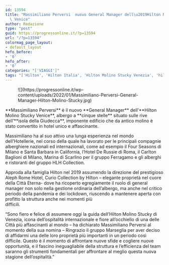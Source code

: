 ```yaml
---
id: 13594
title: "Massimiliano Perversi  nuovo General Manager dell\u2019Hilton Molino Stucky,\
  \ Venice"
author: Redazione
type: "post"
guid: https://progressonline.it/?p=13594
url: "/?p=13594"
colormag_page_layout:
- default_layout
hefo_before:
- '0'
hefo_after:
- '0'
categories: "['VIAGGI']"
tags: "['Hilton', 'Hilton Italia', 'Hilton Molino Stucky Venezia', 'hilton Venezia', 'Venezia']"
---
```


<div class="wp-block-image"><figure class="alignleft size-full is-resized">![](https://progressonline.it/wp-content/uploads/2022/01/Massimiliano-Perversi-General-Manager-Hilton-Molino-Stucky.jpg)</figure></div>**Massimiliano Perversi** è il nuovo **General Manager** dell’**Hilton Molino Stucky Venice**, albergo a **cinque stelle** situato sulle rive dell’**isola della Giudecca**, imponente edificio che da antico molino è stato convertito in hotel unico e affascinante.  
  
Massimiliano ha al suo attivo una lunga esperienza nel mondo dell’Hotellerie, nel corso della quale ha lavorato per le principali compagnie alberghiere nazionali ed internazionali, come ad esempio il Four Seasons di Milano e Santa Barbara in California, l’Hotel De Russie di Roma, il Carlton Baglioni di Milano, Marina di Scarlino per il gruppo Ferragamo e gli alberghi e ristoranti del gruppo HLH Collection.  
  
Approda alla famiglia Hilton nel 2019 assumendo la direzione del prestigioso Aleph Rome Hotel, Curio Collection by Hilton – elegante proprietà nel cuore della Città Eterna- dove ha ricoperto egregiamente il ruolo di general manager non solo nella gestione ordinaria dell’albergo, ma anche nel critico periodo della pandemia e dei lockdown, riuscendo a mantenere aperta con profitto la struttura anche nei momenti più  
difficili.

“Sono fiero e felice di assumere oggi la guida dell’Hilton Molino Stucky di Venezia, icona dell’ospitalità internazionale e fiore all’occhiello di una delle Città più affascinanti al mondo – ha dichiarato Massimiliano Perversi al momento della sua nomina – Ringrazio il gruppo Marseglia per aver deciso di affidarmi una delle loro proprietà più importanti in un periodo così difficile. Questo è il momento di affrontare nuove sfide e cogliere nuove opportunità, e il fascino ineguagliabile della struttura e l’efficienza del team saranno gli strumenti fondamentali per affrontare al meglio questa nuova stagione dell’ospitalità.”